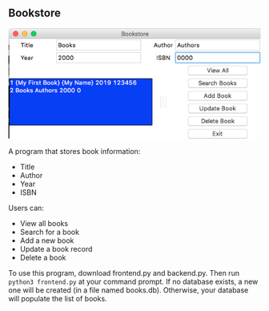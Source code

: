 ## Bookstore
  
![App Image](bookstore.png)
  
A program that stores book information:
- Title
- Author
- Year
- ISBN

Users can:
- View all books
- Search for a book
- Add a new book
- Update a book record
- Delete a book

To use this program, download frontend.py and backend.py. Then run `python3 frontend.py` at your command prompt. If no database exists, a new one will be created (in a file named books.db). Otherwise, your database will populate the list of books.
